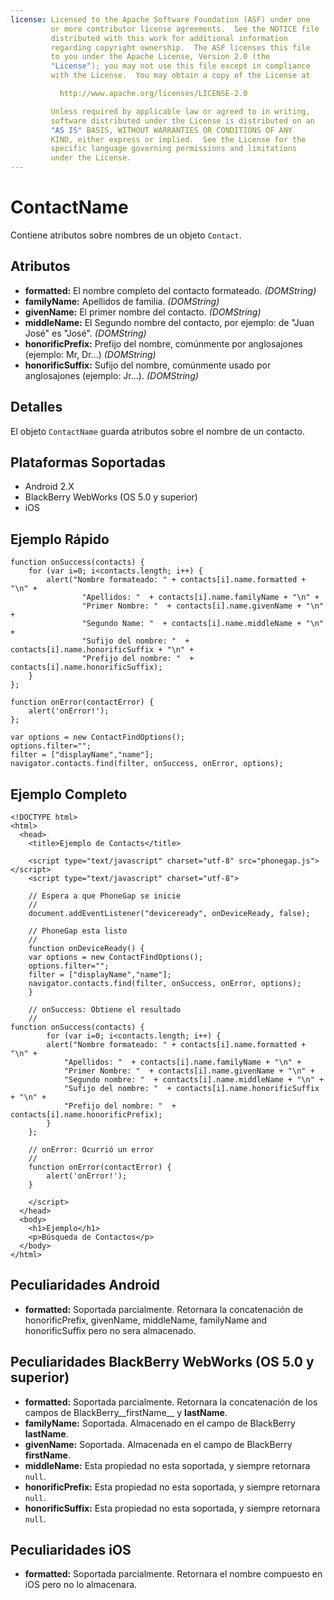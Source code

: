 ```yaml
---
license: Licensed to the Apache Software Foundation (ASF) under one
         or more contributor license agreements.  See the NOTICE file
         distributed with this work for additional information
         regarding copyright ownership.  The ASF licenses this file
         to you under the Apache License, Version 2.0 (the
         "License"); you may not use this file except in compliance
         with the License.  You may obtain a copy of the License at

           http://www.apache.org/licenses/LICENSE-2.0

         Unless required by applicable law or agreed to in writing,
         software distributed under the License is distributed on an
         "AS IS" BASIS, WITHOUT WARRANTIES OR CONDITIONS OF ANY
         KIND, either express or implied.  See the License for the
         specific language governing permissions and limitations
         under the License.
---
```


ContactName
===========

Contiene atributos sobre nombres de un objeto `Contact`.

Atributos
----------

- __formatted:__ El nombre completo del contacto formateado. _(DOMString)_
- __familyName:__ Apellidos de familia. _(DOMString)_
- __givenName:__ El primer nombre del contacto. _(DOMString)_
- __middleName:__ El Segundo nombre del contacto, por ejemplo: de "Juan José" es "José". _(DOMString)_
- __honorificPrefix:__ Prefijo del nombre, comúnmente por anglosajones (ejemplo: Mr, Dr...) _(DOMString)_
- __honorificSuffix:__ Sufijo del nombre, comúnmente usado por anglosajones (ejemplo: Jr...). _(DOMString)_

Detalles
--------

El objeto `ContactName` guarda atributos sobre el nombre de un contacto.

Plataformas Soportadas
----------------------

- Android 2.X
- BlackBerry WebWorks (OS 5.0 y superior)
- iOS

Ejemplo Rápido
--------------

    function onSuccess(contacts) {
		for (var i=0; i<contacts.length; i++) {
			alert("Nombre formateado: " + contacts[i].name.formatted + "\n" + 
					"Apellidos: "  + contacts[i].name.familyName + "\n" + 
					"Primer Nombre: "  + contacts[i].name.givenName + "\n" + 
					"Segundo Name: "  + contacts[i].name.middleName + "\n" + 
					"Sufijo del nombre: "  + contacts[i].name.honorificSuffix + "\n" + 
					"Prefijo del nombre: "  + contacts[i].name.honorificSuffix);
		}
    };

    function onError(contactError) {
        alert('onError!');
    };

    var options = new ContactFindOptions();
	options.filter="";
	filter = ["displayName","name"];
    navigator.contacts.find(filter, onSuccess, onError, options);

Ejemplo Completo
----------------

    <!DOCTYPE html>
    <html>
      <head>
        <title>Ejemplo de Contacts</title>

        <script type="text/javascript" charset="utf-8" src="phonegap.js"></script>
        <script type="text/javascript" charset="utf-8">

        // Espera a que PhoneGap se inicie
        //
        document.addEventListener("deviceready", onDeviceReady, false);

        // PhoneGap esta listo
        //
        function onDeviceReady() {
		var options = new ContactFindOptions();
		options.filter="";
		filter = ["displayName","name"];
		navigator.contacts.find(filter, onSuccess, onError, options);
        }
    
        // onSuccess: Obtiene el resultado
        //
	function onSuccess(contacts) {
	        for (var i=0; i<contacts.length; i++) {
			alert("Nombre formateado: " + contacts[i].name.formatted + "\n" + 
				"Apellidos: "  + contacts[i].name.familyName + "\n" + 
				"Primer Nombre: "  + contacts[i].name.givenName + "\n" + 
				"Segundo nombre: "  + contacts[i].name.middleName + "\n" + 
				"Sufijo del nombre: "  + contacts[i].name.honorificSuffix + "\n" + 
				"Prefijo del nombre: "  + contacts[i].name.honorificPrefix);
			}
		};
    
        // onError: Ocurrió un error
        //
        function onError(contactError) {
            alert('onError!');
        }

        </script>
      </head>
      <body>
        <h1>Ejemplo</h1>
        <p>Búsqueda de Contactos</p>
      </body>
    </html>

Peculiaridades Android
----------------------
- __formatted:__ Soportada parcialmente.  Retornara la concatenación de honorificPrefix, givenName, middleName, familyName and honorificSuffix pero no sera almacenado.

Peculiaridades BlackBerry WebWorks (OS 5.0 y superior)
---------------------------------------------

- __formatted:__ Soportada parcialmente.  Retornara la concatenación de los campos de BlackBerry__firstName__ y __lastName__.
- __familyName:__ Soportada. Almacenado en el campo de BlackBerry __lastName__.
- __givenName:__ Soportada.  Almacenada en el campo de BlackBerry __firstName__.
- __middleName:__ Esta propiedad no esta soportada, y siempre retornara `null`.
- __honorificPrefix:__ Esta propiedad no esta soportada, y siempre retornara `null`.
- __honorificSuffix:__ Esta propiedad no esta soportada, y siempre retornara `null`.

Peculiaridades iOS
------------------
- __formatted:__ Soportada parcialmente.  Retornara el nombre compuesto en iOS pero no lo almacenara.
